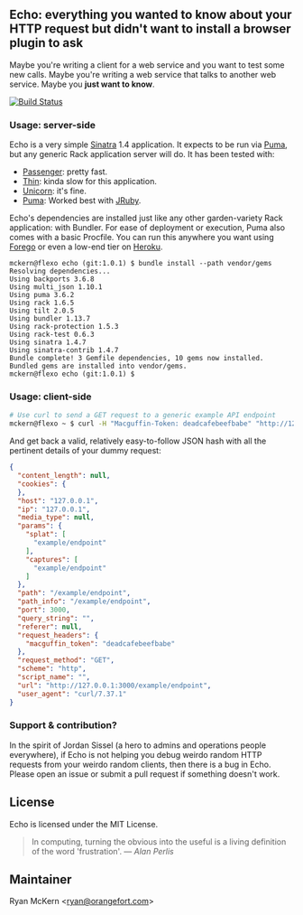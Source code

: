 ## Echo: everything you wanted to know about your HTTP request but didn't want to install a browser plugin to ask

Maybe you're writing a client for a web service and you want to test some new calls. Maybe you're writing a web service that talks to another web service. Maybe you **just want to know**.

[![Build Status](https://travis-ci.org/mckern/echo.svg?branch=master)](https://travis-ci.org/mckern/echo)

### Usage: server-side

Echo is a very simple [Sinatra](http://www.sinatrarb.com) 1.4 application. It expects to be run via
[Puma](https://github.com/puma/puma), but any generic Rack application server will do. It has been tested with:

  - [Passenger](https://www.phusionpassenger.com): pretty fast.
  - [Thin](https://github.com/macournoyer/thin): kinda slow for this application.
  - [Unicorn](https://bogomips.org/unicorn/): it's fine.
  - [Puma](https://github.com/puma/puma): Worked best with [JRuby](http://jruby.org).

Echo's dependencies are installed just like any other garden-variety Rack application: with Bundler.
For ease of deployment or execution, Puma also comes with a basic Procfile. You can run this anywhere you want using [Forego](ddollar/forego) or even a low-end tier on [Heroku](https://www.heroku.com).

```
mckern@flexo echo (git:1.0.1) $ bundle install --path vendor/gems
Resolving dependencies...
Using backports 3.6.8
Using multi_json 1.10.1
Using puma 3.6.2
Using rack 1.6.5
Using tilt 2.0.5
Using bundler 1.13.7
Using rack-protection 1.5.3
Using rack-test 0.6.3
Using sinatra 1.4.7
Using sinatra-contrib 1.4.7
Bundle complete! 3 Gemfile dependencies, 10 gems now installed.
Bundled gems are installed into vendor/gems.
mckern@flexo echo (git:1.0.1) $
```

### Usage: client-side

```bash
# Use curl to send a GET request to a generic example API endpoint
mckern@flexo ~ $ curl -H "Macguffin-Token: deadcafebeefbabe" "http://127.0.0.1:3000/example/endpoint"
```

And get back a valid, relatively easy-to-follow JSON hash with all the pertinent details
of your dummy request:

```json
{
  "content_length": null,
  "cookies": {
  },
  "host": "127.0.0.1",
  "ip": "127.0.0.1",
  "media_type": null,
  "params": {
    "splat": [
      "example/endpoint"
    ],
    "captures": [
      "example/endpoint"
    ]
  },
  "path": "/example/endpoint",
  "path_info": "/example/endpoint",
  "port": 3000,
  "query_string": "",
  "referer": null,
  "request_headers": {
    "macguffin_token": "deadcafebeefbabe"
  },
  "request_method": "GET",
  "scheme": "http",
  "script_name": "",
  "url": "http://127.0.0.1:3000/example/endpoint",
  "user_agent": "curl/7.37.1"
}
```

### Support & contribution?

In the spirit of Jordan Sissel (a hero to admins and operations people everywhere), if Echo is not helping you debug weirdo random HTTP requests from your weirdo random clients, then there is a bug in Echo. Please open an issue or submit a pull request if something doesn't work.

## License

Echo is licensed under the MIT License.

> In computing, turning the obvious into the useful is a
> living definition of the word 'frustration'.
>    &#8213; <cite>Alan Perlis</cite>

## Maintainer

Ryan McKern &lt;ryan@orangefort.com&gt;
